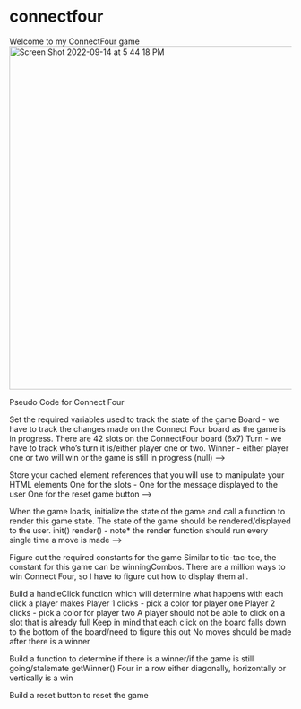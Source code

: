 # connectfour


Welcome to my ConnectFour game
<img width="613" alt="Screen Shot 2022-09-14 at 5 44 18 PM" src="https://user-images.githubusercontent.com/111258832/190268257-0850f85e-c9a0-48b2-b584-db9b604b3a48.png">



Pseudo Code for Connect Four

Set the required variables used to track the state of the game
Board - we have to track the changes made on the Connect Four board as the game is in progress. 
There are 42 slots on the ConnectFour board (6x7) 
Turn - we have to track who’s turn it is/either player one or two.
Winner - either player one or two will win or the game is still in progress (null) -->

Store your cached element references that you will use to manipulate your HTML elements
One for the slots -
One for the message displayed to the user
One for the reset game button  -->

When the game loads, initialize the state of the game and call a function to render this game state. The state of the game should be rendered/displayed to the user.
init()
render() - note* the render function should run every single time a move is made -->

Figure out the required constants for the game
Similar to tic-tac-toe, the constant for this game can be winningCombos.
There are a million ways to win Connect Four, so I have to figure out how to display them all.

Build a handleClick function which will determine what happens with each click a player makes
Player 1 clicks - pick a color for player one
Player 2 clicks - pick a color for player two 
A player should not be able to click on a slot that is already full
Keep in mind that each click on the board falls down to the bottom of the board/need to figure this out
No moves should be made after there is a winner

Build a function to determine if there is a winner/if the game is still going/stalemate
getWinner()
Four in a row either diagonally, horizontally or vertically is a win 

Build a reset button to reset the game


